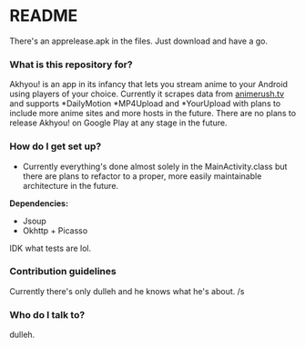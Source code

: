 # README #

There's an apprelease.apk in the files. Just download and have a go.

### What is this repository for? ###

Akhyou! is an app in its infancy that lets you stream anime to your Android using players of your choice. Currently it scrapes data from [animerush.tv](animerush.tv) and supports *DailyMotion *MP4Upload and *YourUpload with plans to include more anime sites and more hosts in the future. There are no plans to release Akhyou! on Google Play at any stage in the future.

### How do I get set up? ###

- Currently everything's done almost solely in the MainActivity.class but there are plans to refactor to a proper, more easily maintainable architecture in the future.

**Dependencies:**  
- Jsoup  
- Okhttp + Picasso  

IDK what tests are lol.

### Contribution guidelines ###

Currently there's only dulleh and he knows what he's about. /s

### Who do I talk to? ###

dulleh.
